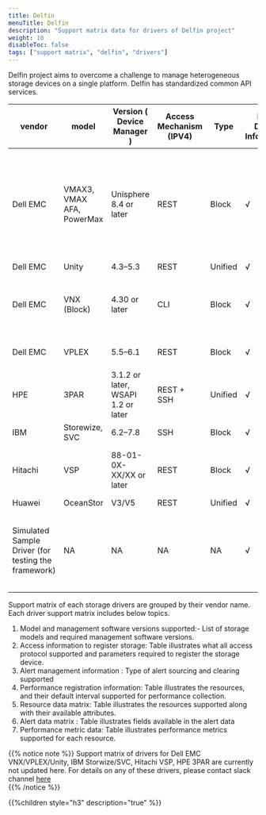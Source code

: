 ```yaml
---
title: Delfin
menuTitle: Delfin
description: "Support matrix data for drivers of Delfin project"
weight: 10
disableToc: false
tags: ["support matrix", "delfin", "drivers"] 
---
```


Delfin project aims to overcome a challenge to manage heterogeneous storage devices on a single platform.
Delfin has standardized common API services. 

| vendor                                              | model                     | Version ( Device Manager )         | Access Mechanism (IPV4) | Type    | Basic Device Information | Storage Pool Information | LUN Information | Capacity Information | SNMP Trap | Alarm Query | Alarm Clearance | Performance Metrics | Remarks/Constraints                                                                                                                                                                                        |
| --------------------------------------------------- | ------------------------- | ---------------------------------- | ----------------------- | ------- | ------------------------ | ------------------------ | --------------- | -------------------- | --------- | ----------- | --------------- | ------------------- | ---------------------------------------------------------------------------------------------------------------------------------------------------------------------------------------------------------- |
| Dell EMC                                            | VMAX3, VMAX AFA, PowerMax | Unisphere 8.4 or later             | REST                    | Block   | √                        | √                        | √               | √                    | ×         | ×           | ×               | √                   | 1.The Embedded Management suite needs to be installed on the VMAX array to support Embedded Unisphere.<br>2\. Performance metric collection is only Alpha version and supports only device level metrics . |
| Dell EMC                                            | Unity                     | 4.3–5.3                            | REST                    | Unified | √                        | √                        | √               | √                    | √         | √           | ×               | ×                   |                                                                                                                                                                                                            |
| Dell EMC                                            | VNX (Block)               | 4.30 or later                      | CLI                     | Block   | √                        | √                        | √               | √                    | √         | ×           | ×               | ×                   | 1\. Before connecting a Dell EMC VNX Block storage device, install Navisphere Secure CLI on delfin installed node.<br>                                                                                     |
| Dell EMC                                            | VPLEX                     | 5.5–6.1                            | REST                    | Block   | √                        | √                        | √               | √                    | √         | ×           | ×               | ×                   | 1\. Only the VPLEX local mode is supported.<br>                                                                                                                                                            |
| HPE                                                 | 3PAR                      | 3.1.2 or later, WSAPI 1.2 or later | REST + SSH              | Unified | √                        | √                        | √               | √                    | √         | √           | √               | ×                   |                                                                                                                                                                                                            |
| IBM                                                 | Storewize, SVC            | 6.2–7.8                            | SSH                     | Block   | √                        | √                        | √               | √                    | √         | √           | √               | ×                   |                                                                                                                                                                                                            |
| Hitachi                                             | VSP                       | 88-01-0X-XX/XX or later            | REST                    | Block   | √                        | √                        | √               | √                    | √         | √           | ×               | ×                   | 1\. The Configuration Manager REST service needs to be installed on the VSP devices.<br>                                                                                                                   |
| Huawei                                              | OceanStor                | V3/V5                              | REST                    | Unified | √                        | √                        | √               | √                    | √         | √           | √               | ×                   |                                                                                                                                                                                                            |
| Simulated Sample Driver (for testing the framework) | NA                        | NA                                 | NA                      | NA      | √                        | √                        | √               | √                    | √         | √           | √               | √                   | 1\. Used only for framework testing purpose<br>2\. Performance metric collection is only Alpha version and supports only device level metrics .                                                            |                                                          |

Support matrix of each storage drivers are grouped by their vendor name.
Each driver support matrix includes below topics.


1. Model and management software versions supported:- List of storage models and required management software versions.  
2. Access information to register storage: Table illustrates what all access protocol supported and parameters required to register the storage device.  
3. Alert management information : Type of alert sourcing and clearing supported
4. Performance registration information: Table illustrates the resources, and their default interval supported for performance collection.
5. Resource data matrix: Table illustrates the resources supported along with their available attributes.
6. Alert data matrix : Table illustrates fields available in the alert data
7. Performance metric data: Table illustrates performance metrics supported for each resource.

{{% notice note %}}
Support matrix of drivers for Dell EMC VNX/VPLEX/Unity, IBM Storwize/SVC, Hitachi VSP, HPE 3PAR are currently not updated here. 
For details on any of these drivers, please contact slack channel [here](https://app.slack.com/client/T2YSV6N2J/C01FW6Y7YTD/thread/C01D1L72Z8D-1613845945.021400?cdn_fallback=1)  
{{% /notice %}}

{{%children style="h3" description="true" %}}  
